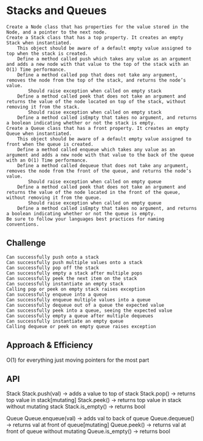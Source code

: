 # Stacks and Queues

    Create a Node class that has properties for the value stored in the Node, and a pointer to the next node.
    Create a Stack class that has a top property. It creates an empty Stack when instantiated.
        This object should be aware of a default empty value assigned to top when the stack is created.
        Define a method called push which takes any value as an argument and adds a new node with that value to the top of the stack with an O(1) Time performance.
        Define a method called pop that does not take any argument, removes the node from the top of the stack, and returns the node’s value.
            Should raise exception when called on empty stack
        Define a method called peek that does not take an argument and returns the value of the node located on top of the stack, without removing it from the stack.
            Should raise exception when called on empty stack
        Define a method called isEmpty that takes no argument, and returns a boolean indicating whether or not the stack is empty.
    Create a Queue class that has a front property. It creates an empty Queue when instantiated.
        This object should be aware of a default empty value assigned to front when the queue is created.
        Define a method called enqueue which takes any value as an argument and adds a new node with that value to the back of the queue with an O(1) Time performance.
        Define a method called dequeue that does not take any argument, removes the node from the front of the queue, and returns the node’s value.
            Should raise exception when called on empty queue
        Define a method called peek that does not take an argument and returns the value of the node located in the front of the queue, without removing it from the queue.
            Should raise exception when called on empty queue
        Define a method called isEmpty that takes no argument, and returns a boolean indicating whether or not the queue is empty.
    Be sure to follow your languages best practices for naming conventions.

## Challenge
    Can successfully push onto a stack
    Can successfully push multiple values onto a stack
    Can successfully pop off the stack
    Can successfully empty a stack after multiple pops
    Can successfully peek the next item on the stack
    Can successfully instantiate an empty stack
    Calling pop or peek on empty stack raises exception
    Can successfully enqueue into a queue
    Can successfully enqueue multiple values into a queue
    Can successfully dequeue out of a queue the expected value
    Can successfully peek into a queue, seeing the expected value
    Can successfully empty a queue after multiple dequeues
    Can successfully instantiate an empty queue
    Calling dequeue or peek on empty queue raises exception


## Approach & Efficiency
O(1) for everything just moving pointers for the most part


## API
<!-- Description of each method publicly available to your Stack and Queue-->
Stack
Stack.push(val) -> adds a value to top of stack
Stack.pop() -> returns top value in stack[mutating]
Stack.peek() -> returns top value in stack without mutating stack
Stack.is_empty() -> returns bool 

Queue
Queue.enqueue(val) -> adds val to back of queue
Queue.dequeue() -> returns val at front of queue[mutating]
Queue.peek() -> returns val at front of queue without mutating
Queue.is_empty() -> returns bool 